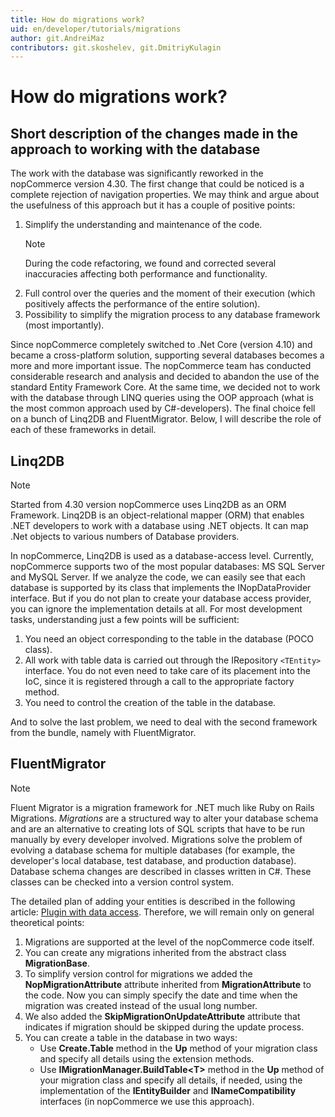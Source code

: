 ```yaml
---
title: How do migrations work?
uid: en/developer/tutorials/migrations
author: git.AndreiMaz
contributors: git.skoshelev, git.DmitriyKulagin
---
```

# How do migrations work?

## Short description of the changes made in the approach to working with the database

The work with the database was significantly reworked in the nopCommerce version 4.30. The first change that could be noticed is a complete rejection of navigation properties. We may think and argue about the usefulness of this approach but it has a couple of positive points:

1. Simplify the understanding and maintenance of the code.
    > [!NOTE]
    > During the code refactoring, we found and corrected several inaccuracies affecting both performance and functionality.
1. Full control over the queries and the moment of their execution (which positively affects the performance of the entire solution).
1. Possibility to simplify the migration process to any database framework (most importantly).

Since nopCommerce completely switched to .Net Core (version 4.10) and became a cross-platform solution, supporting several databases becomes a more and more important issue. The nopCommerce team has conducted considerable research and analysis and decided to abandon the use of the standard Entity Framework Core. At the same time, we decided not to work with the database through LINQ queries using the OOP approach (what is the most common approach used by C#-developers). The final choice fell on a bunch of Linq2DB and FluentMigrator. Below, I will describe the role of each of these frameworks in detail.

## Linq2DB

> [!NOTE]
> Started from 4.30 version nopCommerce uses Linq2DB as an ORM Framework. Linq2DB is an object-relational mapper (ORM) that enables .NET developers to work with a database using .NET objects. It can map .Net objects to various numbers of Database providers.

In nopCommerce, Linq2DB is used as a database-access level. Currently, nopCommerce supports two of the most popular databases: MS SQL Server and MySQL Server. If we analyze the code, we can easily see that each database is supported by its class that implements the INopDataProvider interface. But if you do not plan to create your database access provider, you can ignore the implementation details at all. For most development tasks, understanding just a few points will be sufficient:

1. You need an object corresponding to the table in the database (POCO class).
1. All work with table data is carried out through the IRepository `<TEntity>` interface. You do not even need to take care of its placement into the IoC, since it is registered through a call to the appropriate factory method.
1. You need to control the creation of the table in the database.

And to solve the last problem, we need to deal with the second framework from the bundle, namely with FluentMigrator.

## FluentMigrator

> [!NOTE]
> Fluent Migrator is a migration framework for .NET much like Ruby on Rails Migrations. *Migrations* are a structured way to alter your database schema and are an alternative to creating lots of SQL scripts that have to be run manually by every developer involved. Migrations solve the problem of evolving a database schema for multiple databases (for example, the developer's local database, test database, and production database). Database schema changes are described in classes written in C#. These classes can be checked into a version control system.

The detailed plan of adding your entities is described in the following article: [Plugin with data access](xref:en/developer/plugins/how-to-write-plugin-4.30). Therefore, we will remain only on general theoretical points:

1. Migrations are supported at the level of the nopCommerce code itself.
1. You can create any migrations inherited from the abstract class **MigrationBase**.
1. To simplify version control for migrations we added the **NopMigrationAttribute** attribute inherited from **MigrationAttribute** to the code. Now you can simply specify the date and time when the migration was created instead of the usual long number.
1. We also added the **SkipMigrationOnUpdateAttribute** attribute that indicates if migration should be skipped during the update process.
1. You can create a table in the database in two ways:
    * Use **Create.Table** method in the **Up** method of your migration class and specify all details using the extension methods.
    * Use **IMigrationManager.BuildTable\<T\>** method in the **Up** method of your migration class and specify all details, if needed, using the implementation of the **IEntityBuilder** and **INameCompatibility** interfaces (in nopCommerce we use this approach).
